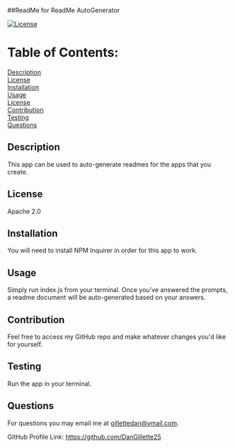 ##ReadMe for ReadMe AutoGenerator 

  [![License](https://img.shields.io/badge/License-Apache%202.0-blue.svg)](https://opensource.org/licenses/Apache-2.0)

  # Table of Contents: 

  [Description](#description)  
  [License](#license)  
  [Installation](#installation)  
  [Usage](#usage)  
  [License](#license)  
  [Contribution](#contribution)  
  [Testing](#testing)  
  [Questions](#questions)  
  


  ## Description
    
  This app can be used to auto-generate readmes for the apps that you create.

  ## License
    
  Apache 2.0

  ## Installation
    
  You will need to install NPM Inquirer in order for this app to work.

  ## Usage
    
  Simply run index.js from your terminal.  Once you've answered the prompts, a readme document will be auto-generated based on your answers.

  ## Contribution 
    
  Feel free to access my GitHub repo and make whatever changes you'd like for yourself.
    
  ## Testing
    
  Run the app in your terminal.
    
  ## Questions

  For questions you may email me at gillettedan@ymail.com.

  GitHub Profile Link: https://github.com/DanGillette25
    
  